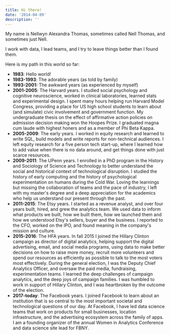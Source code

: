 ```yaml
---
title: Hi there!
date: '2014-04-09'
description: ''
---
```

My name is Nellwyn Alexandra Thomas, sometimes called Nell Thomas, and sometimes just Nell. 

I work with data, I lead teams, and I try to leave things better than I found them.

Here is my path in this world so far:  

* **1983**: Hello world!
* **1983-1993**: The adorable years (as told by family)
* **1993-2001:** The awkward years (as experienced by myself)
* **2001-2005**: The Harvard years. I studied social psychology and cognitive neuroscience, worked in clinical laboratories, learned stats and experimental design. I spent many hours helping run Harvard Model Congress, providing a place for US high school students to learn about (and simulate) civic involvement and government function. My undergraduate thesis on the effect of affirmative action policies on admission decision making won the Hoopes Prize. I graduated magna cum laude with highest honers and as a member of Phi Beta Kappa. 
* **2005-2009**: The early years. I worked in equity research and learned to write SQL, build models and write reports for non-technical audiences. I left equity research for a five person tech start-up, where I learned how to add value when there is no data around, and get things done with just scarce resources. 
* **2009-2011**: The UPenn years. I enrolled in a PhD program in the History and Sociology of Science and Technology to better understand the social and historical context of technological disruption. I studied the history of early computing and the history of psychological experimentation on humans during the Cold War. Loving the learnings but missing the collaboration of teams and the pace of industry, I left with my master's degree and a deep appreciation for the academics who help us understand our present through the past.
* **2011-2015**: The Etsy years. I started as a revenue analyst, and over four years built, hired, and grew the analytics team. We used data to inform what products we built, how we built them, how we launched them and how we understood Etsy's sellers, buyer and the business. I reported to the CFO, worked on the IPO, and found meaning in the company's mission and culture.
* **2015-2016**: The HFA years. In fall 2015 I joined the Hillary Clinton campaign as director of digital analytics, helping support the digital advertising, email, and social media programs, using data to make better decisions on how to raise more money, recruit more volunteers and spend our resources as efficiently as possible to talk to the most voters most effectively. During the general election, I was the Deputy Chief Analytics Officer, and oversaw the paid media, fundraising, experimentation teams. I learned the deep challenges of campaign analytics, and the deep joys of campaign families. I was humbled to work in support of Hillary Clinton, and I was heartbroken by the outcome of the election. 
* **2017-today**: The Facebook years. I joined Facebook to learn about an institution that is so central to the most important societal and technological  questions of our day. At Facebook, I have led data science teams that work on products for small businesses, location infrastructure, and the advertising ecosystem across the family of apps. I am a founding organizer of the annual Women in Analytics Conference and data science site lead for FBNY.
